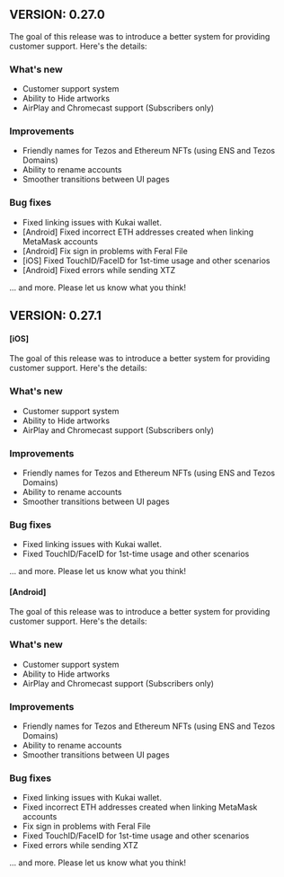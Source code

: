 ## VERSION: 0.27.0

The goal of this release was to introduce a better system for providing customer support. Here's the details:

### What's new
- Customer support system
- Ability to Hide artworks
- AirPlay and Chromecast support (Subscribers only)


### Improvements
- Friendly names for Tezos and Ethereum NFTs (using ENS and Tezos Domains)
- Ability to rename accounts
- Smoother transitions between UI pages

### Bug fixes
- Fixed linking issues with Kukai wallet. 
- [Android] Fixed incorrect ETH addresses created when linking MetaMask accounts
- [Android] Fix sign in problems with Feral File
- [iOS] Fixed TouchID/FaceID for 1st-time usage and other scenarios
- [Android] Fixed errors while sending XTZ

... and more. Please let us know what you think!

## VERSION: 0.27.1
#### [iOS]
The goal of this release was to introduce a better system for providing customer support. Here's the details:

### What's new
- Customer support system
- Ability to Hide artworks
- AirPlay and Chromecast support (Subscribers only)


### Improvements
- Friendly names for Tezos and Ethereum NFTs (using ENS and Tezos Domains)
- Ability to rename accounts
- Smoother transitions between UI pages

### Bug fixes
- Fixed linking issues with Kukai wallet. 
- Fixed TouchID/FaceID for 1st-time usage and other scenarios

... and more. Please let us know what you think!

#### [Android]
The goal of this release was to introduce a better system for providing customer support. Here's the details:

### What's new
- Customer support system
- Ability to Hide artworks
- AirPlay and Chromecast support (Subscribers only)


### Improvements
- Friendly names for Tezos and Ethereum NFTs (using ENS and Tezos Domains)
- Ability to rename accounts
- Smoother transitions between UI pages

### Bug fixes
- Fixed linking issues with Kukai wallet. 
- Fixed incorrect ETH addresses created when linking MetaMask accounts
- Fix sign in problems with Feral File
- Fixed TouchID/FaceID for 1st-time usage and other scenarios
- Fixed errors while sending XTZ

... and more. Please let us know what you think!
